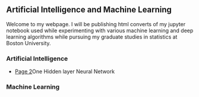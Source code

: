 ## Artificial Intelligence and Machine Learning 

Welcome to my webpage. I will be publishing html converts of my jupyter notebook used while experimenting with various machine learning and deep learning algorithms while pursuing my graduate studies in statistics at Boston University.

### Artificial Intelligence 

- <a href="untitled.html">Page 2</a>One Hidden layer Neural Network

### Machine Learning 

